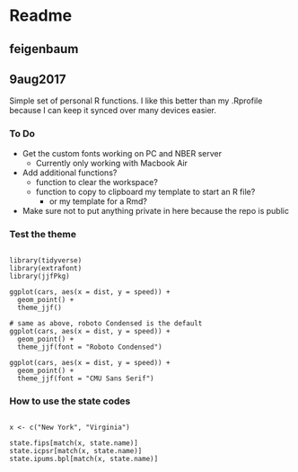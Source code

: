 # Readme
## feigenbaum
## 9aug2017

Simple set of personal R functions. I like this better than my .Rprofile because I can keep it synced over many devices easier.

### To Do

- Get the custom fonts working on PC and NBER server
  - Currently only working with Macbook Air
- Add additional functions?
  - function to clear the workspace?
  - function to copy to clipboard my template to start an R file?
    - or my template for a Rmd?
- Make sure not to put anything private in here because the repo is public

### Test the theme

```{r}

library(tidyverse)
library(extrafont)
library(jjfPkg)

ggplot(cars, aes(x = dist, y = speed)) +
  geom_point() +
  theme_jjf()

# same as above, roboto Condensed is the default
ggplot(cars, aes(x = dist, y = speed)) +
  geom_point() +
  theme_jjf(font = "Roboto Condensed")

ggplot(cars, aes(x = dist, y = speed)) +
  geom_point() +
  theme_jjf(font = "CMU Sans Serif")

```

### How to use the state codes

```{r}

x <- c("New York", "Virginia")

state.fips[match(x, state.name)]
state.icpsr[match(x, state.name)]
state.ipums.bpl[match(x, state.name)]

```
